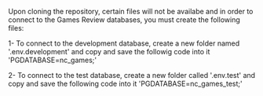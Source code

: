 Upon cloning the repository, certain files will not be availabe and in order to connect to the Games Review databases, you must create the following files:

1- To connect to the development database, create a new folder named '.env.development' and copy and save the followig code into it 'PGDATABASE=nc_games;'

2- To connect to the test database, create a new folder called '.env.test' and copy and save the following code into it 'PGDATABASE=nc_games_test;'

